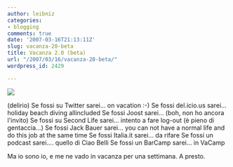 ```yaml
---
author: leibniz
categories:
- blogging
comments: true
date: '2007-03-16T21:13:11Z'
slug: vacanza-20-beta
title: Vacanza 2.0 (beta)
url: "/2007/03/16/vacanza-20-beta/"
wordpress_id: 2429

---
```

![](https://www.leibniz-blogs.it/gallery/tanning.png)

(delirio)
Se fossi su Twitter sarei... on vacation :-)
Se fossi del.icio.us sarei... holiday beach diving allincluded
Se fossi Joost sarei... (boh, non ho ancora l'invito)
Se fossi su Second Life sarei... intento a fare log-out (è pieno di gentaccia...)
Se fossi Jack Bauer sarei... you can not have a normal life and do this job at the same time
Se fossi Italia.it sarei... da rifare
Se fossi un podcast sarei.... quello di Ciao Belli
Se fossi un BarCamp sarei... in VaCamp

Ma io sono io, e me ne vado in vacanza per una settimana. A presto.


